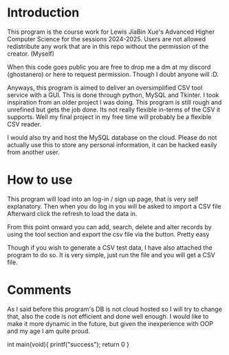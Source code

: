 # Introduction

This program is the course work for Lewis JiaBin Xue's Advanced Higher Computer Science for the sessions 2024-2025. 
Users are not allowed redistribute any work that are in this repo without the permission of the creator. (Myself)

When this code goes public you are free to drop me a dm at my discord (ghostanero) or here to request permission.
Though I doubt anyone will :D.

Anyways, this program is aimed to deliver an oversimplified CSV tool service with a GUI. 
This is done through python, MySQL and Tkinter. I took inspiration from an older project I was doing. 
This program is still rough and unrefined but gets the job done. Its not really flexible in-terms of the CSV it supports.
Well my final project in my free time will probably be a flexible CSV reader.

I would also try and host the MySQL database on the cloud.
Please do not actually use this to store any personal information, it can be hacked easily from another user.

# How to use



This program will load into an log-in / sign up page, that is very self explanatory.
Then when you do log in you will be asked to import a CSV file
Afterward click the refresh to load the data in.

From this point onward you can add, search, delete and alter records by using the tool section and export the csv file via the button.
Pretty easy

Though if you wish to generate a CSV test data, I have also attached the program to do so. It is very simple, just run the file and you will get a CSV file.


# Comments


As I said before this program's DB is not cloud hosted so I will try to change that, also the code is not efficient and done well enough.
I would like to make it more dynamic in the future, but given the inexperience with OOP and my age I am quite proud.

int main(void){
    printf("success");
    return 0
}

